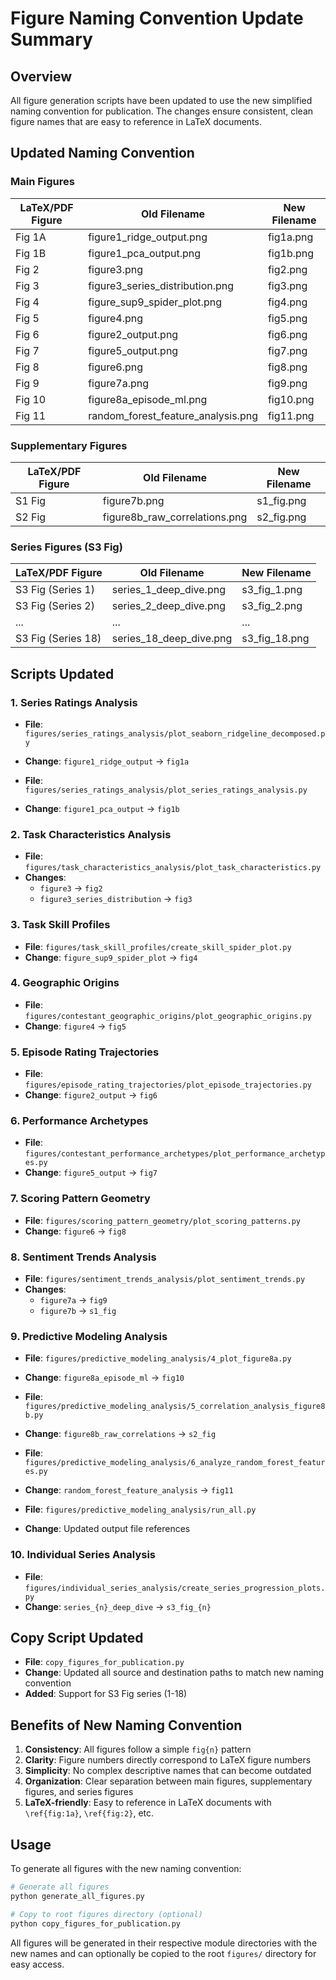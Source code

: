 # Figure Naming Convention Update Summary

## Overview
All figure generation scripts have been updated to use the new simplified naming convention for publication. The changes ensure consistent, clean figure names that are easy to reference in LaTeX documents.

## Updated Naming Convention

### Main Figures
| LaTeX/PDF Figure | Old Filename | New Filename |
|------------------|--------------|--------------|
| Fig 1A | figure1_ridge_output.png | fig1a.png |
| Fig 1B | figure1_pca_output.png | fig1b.png |
| Fig 2 | figure3.png | fig2.png |
| Fig 3 | figure3_series_distribution.png | fig3.png |
| Fig 4 | figure_sup9_spider_plot.png | fig4.png |
| Fig 5 | figure4.png | fig5.png |
| Fig 6 | figure2_output.png | fig6.png |
| Fig 7 | figure5_output.png | fig7.png |
| Fig 8 | figure6.png | fig8.png |
| Fig 9 | figure7a.png | fig9.png |
| Fig 10 | figure8a_episode_ml.png | fig10.png |
| Fig 11 | random_forest_feature_analysis.png | fig11.png |

### Supplementary Figures
| LaTeX/PDF Figure | Old Filename | New Filename |
|------------------|--------------|--------------|
| S1 Fig | figure7b.png | s1_fig.png |
| S2 Fig | figure8b_raw_correlations.png | s2_fig.png |

### Series Figures (S3 Fig)
| LaTeX/PDF Figure | Old Filename | New Filename |
|------------------|--------------|--------------|
| S3 Fig (Series 1) | series_1_deep_dive.png | s3_fig_1.png |
| S3 Fig (Series 2) | series_2_deep_dive.png | s3_fig_2.png |
| ... | ... | ... |
| S3 Fig (Series 18) | series_18_deep_dive.png | s3_fig_18.png |

## Scripts Updated

### 1. Series Ratings Analysis
- **File**: `figures/series_ratings_analysis/plot_seaborn_ridgeline_decomposed.py`
- **Change**: `figure1_ridge_output` → `fig1a`

- **File**: `figures/series_ratings_analysis/plot_series_ratings_analysis.py`
- **Change**: `figure1_pca_output` → `fig1b`

### 2. Task Characteristics Analysis
- **File**: `figures/task_characteristics_analysis/plot_task_characteristics.py`
- **Changes**: 
  - `figure3` → `fig2`
  - `figure3_series_distribution` → `fig3`

### 3. Task Skill Profiles
- **File**: `figures/task_skill_profiles/create_skill_spider_plot.py`
- **Change**: `figure_sup9_spider_plot` → `fig4`

### 4. Geographic Origins
- **File**: `figures/contestant_geographic_origins/plot_geographic_origins.py`
- **Change**: `figure4` → `fig5`

### 5. Episode Rating Trajectories
- **File**: `figures/episode_rating_trajectories/plot_episode_trajectories.py`
- **Change**: `figure2_output` → `fig6`

### 6. Performance Archetypes
- **File**: `figures/contestant_performance_archetypes/plot_performance_archetypes.py`
- **Change**: `figure5_output` → `fig7`

### 7. Scoring Pattern Geometry
- **File**: `figures/scoring_pattern_geometry/plot_scoring_patterns.py`
- **Change**: `figure6` → `fig8`

### 8. Sentiment Trends Analysis
- **File**: `figures/sentiment_trends_analysis/plot_sentiment_trends.py`
- **Changes**:
  - `figure7a` → `fig9`
  - `figure7b` → `s1_fig`

### 9. Predictive Modeling Analysis
- **File**: `figures/predictive_modeling_analysis/4_plot_figure8a.py`
- **Change**: `figure8a_episode_ml` → `fig10`

- **File**: `figures/predictive_modeling_analysis/5_correlation_analysis_figure8b.py`
- **Change**: `figure8b_raw_correlations` → `s2_fig`

- **File**: `figures/predictive_modeling_analysis/6_analyze_random_forest_features.py`
- **Change**: `random_forest_feature_analysis` → `fig11`

- **File**: `figures/predictive_modeling_analysis/run_all.py`
- **Change**: Updated output file references

### 10. Individual Series Analysis
- **File**: `figures/individual_series_analysis/create_series_progression_plots.py`
- **Change**: `series_{n}_deep_dive` → `s3_fig_{n}`

## Copy Script Updated
- **File**: `copy_figures_for_publication.py`
- **Change**: Updated all source and destination paths to match new naming convention
- **Added**: Support for S3 Fig series (1-18)

## Benefits of New Naming Convention

1. **Consistency**: All figures follow a simple `fig{n}` pattern
2. **Clarity**: Figure numbers directly correspond to LaTeX figure numbers
3. **Simplicity**: No complex descriptive names that can become outdated
4. **Organization**: Clear separation between main figures, supplementary figures, and series figures
5. **LaTeX-friendly**: Easy to reference in LaTeX documents with `\ref{fig:1a}`, `\ref{fig:2}`, etc.

## Usage

To generate all figures with the new naming convention:

```bash
# Generate all figures
python generate_all_figures.py

# Copy to root figures directory (optional)
python copy_figures_for_publication.py
```

All figures will be generated in their respective module directories with the new names and can optionally be copied to the root `figures/` directory for easy access. 